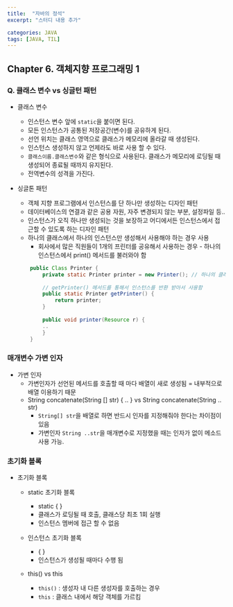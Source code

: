 ```yaml
---
title:  "자바의 정석"
excerpt: "스터디 내용 추가"

categories: JAVA
tags: [JAVA, TIL]
---
```


## Chapter 6. 객체지향 프로그래밍 1

### Q. 클래스 변수 vs 싱글턴 패턴
* 클래스 변수 
	* 인스턴스 변수 앞에 `static`을 붙이면 된다. 
	* 모든 인스턴스가 공통된 저장공간(변수)를 공유하게 된다.
	* 선언 위치는 클래스 영역으로 클래스가 메모리에 올라갈 때 생성된다. 
	* 인스턴스 생성하지 않고 언제라도 바로 사용 할 수 있다.
	* `클래스이름.클래스변수`와 같은 형식으로 사용된다. 클래스가 메모리에 로딩될 때 생성되어 종료될 때까지 유지된다. 
	* 전역변수의 성격을 가진다. 

* 싱글톤 패턴
	* 객체 지향 프로그램에서 인스턴스를 단 하나만 생성하는 디자인 패턴
	* 데이터베이스의 연결과 같은 공용 자원, 자주 변경되지 않는 부분, 설정파일 등.. 
	* 인스턴스가 오직 하나만 생성되는 것을 보장하고 어디에서든 인스턴스에서 접근할 수 있도록 하는 디자인 패턴
	* 하나의 클래스에서 하나의 인스턴스만 생성해서 사용해야 하는 경우 사용 
		* 회사에서 많은 직원들이 1개의 프린터를 공유해서 사용하는 경우 - 하나의 인스턴스에서 print() 메서드를 불러와야 함
	
		
	``` java
		public Class Printer {
			private static Printer printer = new Printer(); // 하나의 클래스 변수
			
			// getPrinter() 메서드를 통해서 인스턴스를 반환 받아서 사용함 
			public static Printer getPrinter() {
				return printer;
			}
		
			public void printer(Resource r) {
			..
			}
		}
	```

### 매개변수 가변 인자
* 가변 인자
	* 가변인자가 선언된 메서드를 호출할 때 마다 배열이 새로 생성됨 = 내부적으로 배열 이용하기 때문
	* String concatenate(String [] str) { .. } vs String concatenate(String .. str)
		* `String[] str`을 배열로 하면 반드시 인자를 지정해줘야 한다는 차이점이 있음
		* 가변인자 `String ..str`을 매개변수로 지정했을 때는 인자가 없이 메소드 사용 가능. 


### 초기화 블록
* 초기화 블록
	* static 초기화 블록
		* static { }
		* 클래스가 로딩될 때 호출, 클래스당 최초 1회 실행
		* 인스턴스 멤버에 접근 할 수 없음
	* 인스턴스 초기화 블록
		* { }
		* 인스턴스가 생성될 때마다 수행 됨
	
	* this() vs this
		* `this()` : 생성자 내 다른 생성자를 호출하는 경우
		* `this` : 클래스 내에서 해당 객체를 가르킴 
